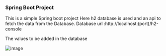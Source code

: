 ### Spring Boot Project


This is a simple Spring boot project
Here h2 database is used and an api to fetch the data from the Database.
Database url :http://localhost:(port)/h2-console


The values to be added in the database

![image](https://user-images.githubusercontent.com/68999323/124352826-7aaaa500-dc20-11eb-9925-9f6e865c3639.png)





